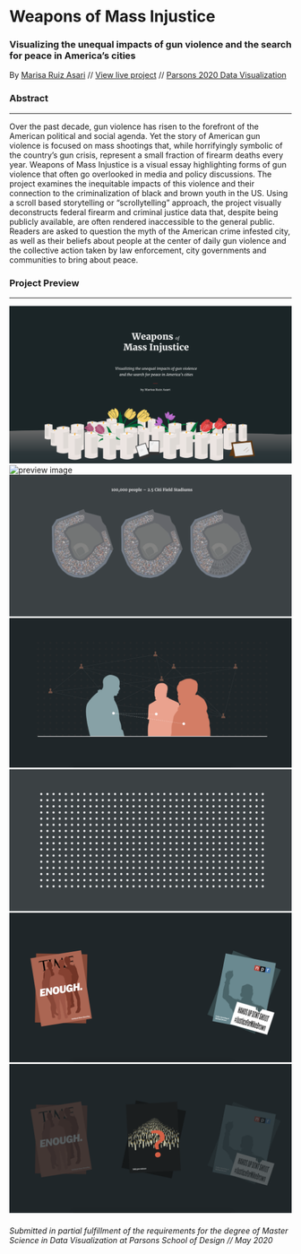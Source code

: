 # Weapons of Mass Injustice

### Visualizing the unequal impacts of gun violence and the search for peace in America’s cities

By [Marisa Ruiz Asari](saasari.com) // [View live project](https://weaponsofmassinjustice.netlify.app) // [Parsons 2020 Data Visualization](https://parsons.nyc/thesis-2020/)


### Abstract
--------

Over the past decade, gun violence has risen to the forefront of the American political and social agenda. Yet the story of American gun violence is focused on mass shootings that, while horrifyingly symbolic of the country’s gun crisis, represent a small fraction of firearm deaths every year. Weapons of Mass Injustice is a visual essay highlighting forms of gun violence that often go overlooked in media and policy discussions. The project examines the inequitable impacts of this violence and their connection to the criminalization of black and brown youth in the US. Using a scroll based storytelling or “scrollytelling” approach, the project visually deconstructs federal firearm and criminal justice data that, despite being publicly available, are often rendered inaccessible to the general public. Readers are asked to question the myth of the American crime infested city, as well as their beliefs about people at the center of daily gun violence and the collective action taken by law enforcement, city governments and communities to bring about peace. 

### Project Preview
----------
![preview image](preview.png)
![preview image](gearth.gif)
![preview image](rates.gif)
![preview image](connections.png)
![preview image](animation.gif)
![preview image](movements1.png)
![preview image](movements2.png)


###### Submitted in partial fulfillment of the requirements for the degree of Master Science in Data Visualization at Parsons School of Design // May 2020
